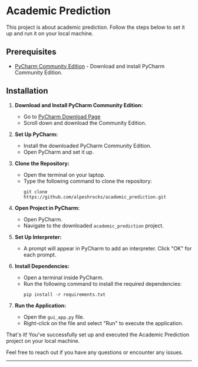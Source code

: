 # Academic Prediction

This project is about academic prediction. Follow the steps below to set it up and run it on your local machine.

## Prerequisites

- [PyCharm Community Edition](https://www.jetbrains.com/pycharm/download/?section=windows) - Download and install PyCharm Community Edition.

## Installation

1. **Download and Install PyCharm Community Edition:**
   - Go to [PyCharm Download Page](https://www.jetbrains.com/pycharm/download/?section=windows)
   - Scroll down and download the Community Edition.

2. **Set Up PyCharm:**
   - Install the downloaded PyCharm Community Edition.
   - Open PyCharm and set it up.

3. **Clone the Repository:**
   - Open the terminal on your laptop.
   - Type the following command to clone the repository:
     ```
     git clone https://github.com/alpeshrocks/academic_prediction.git
     ```

4. **Open Project in PyCharm:**
   - Open PyCharm.
   - Navigate to the downloaded `academic_prediction` project.

5. **Set Up Interpreter:**
   - A prompt will appear in PyCharm to add an interpreter. Click "OK" for each prompt.

6. **Install Dependencies:**
   - Open a terminal inside PyCharm.
   - Run the following command to install the required dependencies:
     ```
     pip install -r requirements.txt
     ```

7. **Run the Application:**
   - Open the `gui_app.py` file.
   - Right-click on the file and select "Run" to execute the application.

That's it! You've successfully set up and executed the Academic Prediction project on your local machine.

Feel free to reach out if you have any questions or encounter any issues.

---

